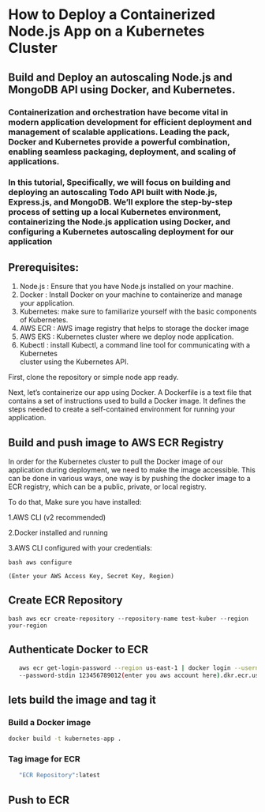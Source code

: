 # How to Deploy a Containerized Node.js App on a Kubernetes Cluster

## Build and Deploy an autoscaling Node.js and MongoDB API using Docker, and Kubernetes.

### Containerization and orchestration have become vital in modern application development for efficient deployment and management of scalable applications. Leading the pack, Docker and Kubernetes provide a powerful combination, enabling seamless packaging, deployment, and scaling of applications.
### In this tutorial, Specifically, we will focus on building and deploying an autoscaling Todo API built with Node.js, Express.js, and MongoDB. We’ll explore the step-by-step process of setting up a local Kubernetes environment, containerizing the Node.js application using Docker, and configuring a Kubernetes autoscaling deployment for our application


## Prerequisites:
 1. Node.js :  Ensure that you have Node.js installed on your machine.
 2. Docker : Install Docker on your machine to containerize and manage your application.
 3. Kubernetes: make sure to familiarize yourself with the basic components of Kubernetes. 
 4. AWS ECR : AWS image registry that helps to storage the docker image
 5. AWS EKS : Kubernetes cluster where we deploy node application.  
 6. Kubectl : install Kubectl, a command line tool for communicating with a Kubernetes  
    cluster using the Kubernetes API.


First, clone the repository or simple node app ready.


Next, let’s containerize our app using Docker. A Dockerfile is a text file that contains a set of instructions used to build a Docker image. It defines the steps needed to create a self-contained environment for running your application.

## Build and push image to AWS ECR Registry

In order for the Kubernetes cluster to pull the Docker image of our application during deployment, we need to make the image accessible. This can be done in various ways, one way is by pushing the docker image to a ECR registry, which can be a public, private, or local registry.

 To do that, Make sure you have installed:

 1.AWS CLI (v2 recommended)

 2.Docker installed and running

 3.AWS CLI configured with your credentials:


 ```bash aws configure ```

    (Enter your AWS Access Key, Secret Key, Region)

## Create ECR Repository

 ```bash aws ecr create-repository --repository-name test-kuber --region your-region ```

## Authenticate Docker to ECR 
 
 ```bash 
    aws ecr get-login-password --region us-east-1 | docker login --username AWS 
    --password-stdin 123456789012(enter you aws account here).dkr.ecr.us-east-1.amazonaws.com
```

## lets build the image and tag it 
 
  ### Build a Docker image 

  ```bash
docker build -t kubernetes-app .
```

  ### Tag image for ECR

   ``` bash docker tag "image":latest <your-account-id>.dkr.ecr.us-east-1.amazonaws.com/ 
      "ECR Repository":latest 
   ```

## Push to ECR

  ```bash docker push <your-account-id>.dkr.ecr.us-east-1.amazonaws.com/"ECR Repo":latest
```
